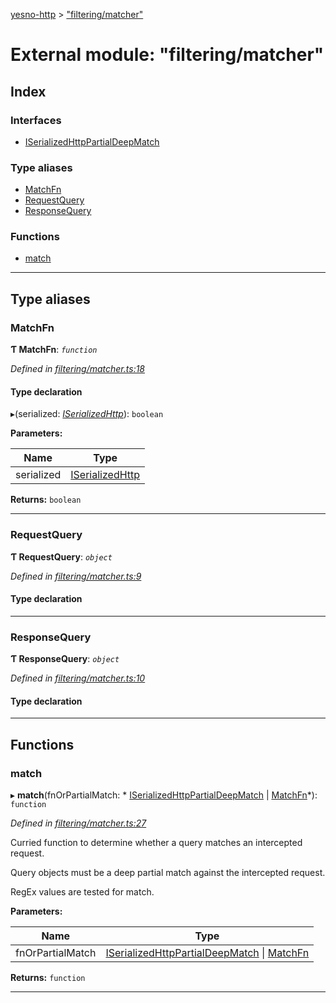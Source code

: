 [yesno-http](../README.md) > ["filtering/matcher"](../modules/_filtering_matcher_.md)

# External module: "filtering/matcher"

## Index

### Interfaces

* [ISerializedHttpPartialDeepMatch](../interfaces/_filtering_matcher_.iserializedhttppartialdeepmatch.md)

### Type aliases

* [MatchFn](_filtering_matcher_.md#matchfn)
* [RequestQuery](_filtering_matcher_.md#requestquery)
* [ResponseQuery](_filtering_matcher_.md#responsequery)

### Functions

* [match](_filtering_matcher_.md#match)

---

## Type aliases

<a id="matchfn"></a>

###  MatchFn

**Ƭ MatchFn**: *`function`*

*Defined in [filtering/matcher.ts:18](https://github.com/FormidableLabs/yesno/blob/61f406a/src/filtering/matcher.ts#L18)*

#### Type declaration
▸(serialized: *[ISerializedHttp](../interfaces/_http_serializer_.iserializedhttp.md)*): `boolean`

**Parameters:**

| Name | Type |
| ------ | ------ |
| serialized | [ISerializedHttp](../interfaces/_http_serializer_.iserializedhttp.md) |

**Returns:** `boolean`

___
<a id="requestquery"></a>

###  RequestQuery

**Ƭ RequestQuery**: *`object`*

*Defined in [filtering/matcher.ts:9](https://github.com/FormidableLabs/yesno/blob/61f406a/src/filtering/matcher.ts#L9)*

#### Type declaration

___
<a id="responsequery"></a>

###  ResponseQuery

**Ƭ ResponseQuery**: *`object`*

*Defined in [filtering/matcher.ts:10](https://github.com/FormidableLabs/yesno/blob/61f406a/src/filtering/matcher.ts#L10)*

#### Type declaration

___

## Functions

<a id="match"></a>

###  match

▸ **match**(fnOrPartialMatch: * [ISerializedHttpPartialDeepMatch](../interfaces/_filtering_matcher_.iserializedhttppartialdeepmatch.md) &#124; [MatchFn](_filtering_matcher_.md#matchfn)*): `function`

*Defined in [filtering/matcher.ts:27](https://github.com/FormidableLabs/yesno/blob/61f406a/src/filtering/matcher.ts#L27)*

Curried function to determine whether a query matches an intercepted request.

Query objects must be a deep partial match against the intercepted request.

RegEx values are tested for match.

**Parameters:**

| Name | Type |
| ------ | ------ |
| fnOrPartialMatch |  [ISerializedHttpPartialDeepMatch](../interfaces/_filtering_matcher_.iserializedhttppartialdeepmatch.md) &#124; [MatchFn](_filtering_matcher_.md#matchfn)|

**Returns:** `function`

___

